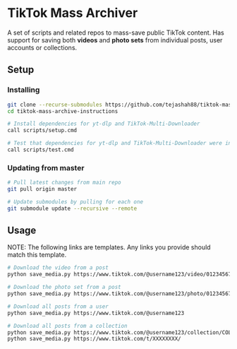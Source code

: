 # TikTok Mass Archiver
A set of scripts and related repos to mass-save public TikTok content. Has support for saving both **videos** and **photo sets** from individual posts, user accounts or collections.

## Setup

### Installing
```bash
git clone --recurse-submodules https://github.com/tejashah88/tiktok-mass-archive-instructions.git
cd tiktok-mass-archive-instructions

# Install dependencies for yt-dlp and TikTok-Multi-Downloader
call scripts/setup.cmd

# Test that dependencies for yt-dlp and TikTok-Multi-Downloader were installed
call scripts/test.cmd
```

### Updating from master
```bash
# Pull latest changes from main repo
git pull origin master

# Update submodules by pulling for each one
git submodule update --recursive --remote
```

## Usage
NOTE: The following links are templates. Any links you provide should match this template.
```bash
# Download the video from a post
python save_media.py https://www.tiktok.com/@username123/video/0123456789123456789

# Download the photo set from a post
python save_media.py https://www.tiktok.com/@username123/photo/0123456789123456789

# Download all posts from a user
python save_media.py https://www.tiktok.com/@username123

# Download all posts from a collection
python save_media.py https://www.tiktok.com/@username123/collection/COLLECTION-NAME-0123456789123456789
python save_media.py https://www.tiktok.com/t/XXXXXXXX/
```
